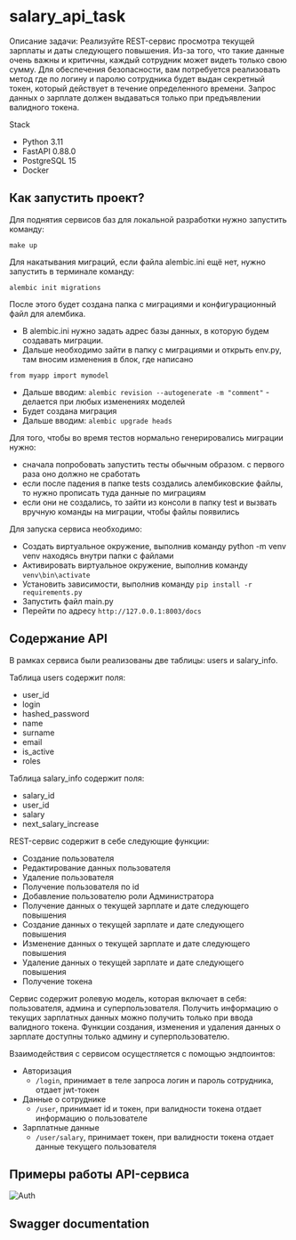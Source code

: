# salary_api_task

Описание задачи: Реализуйте REST-сервис просмотра текущей зарплаты и даты следующего
повышения. Из-за того, что такие данные очень важны и критичны, каждый
сотрудник может видеть только свою сумму. Для обеспечения безопасности, вам
потребуется реализовать метод где по логину и паролю сотрудника будет выдан
секретный токен, который действует в течение определенного времени. Запрос
данных о зарплате должен выдаваться только при предъявлении валидного токена.

Stack

- Python 3.11
- FastAPI 0.88.0
- PostgreSQL 15
- Docker


## Как запустить проект?

Для поднятия сервисов баз для локальной разработки нужно запустить команду:

```
make up
```

Для накатывания миграций, если файла alembic.ini ещё нет, нужно запустить в терминале команду:

```
alembic init migrations
```

После этого будет создана папка с миграциями и конфигурационный файл для алембика.

- В alembic.ini нужно задать адрес базы данных, в которую будем создавать миграции.
- Дальше необходимо зайти в папку с миграциями и открыть env.py, там вносим изменения в блок, где написано

```
from myapp import mymodel
```

- Дальше вводим: ```alembic revision --autogenerate -m "comment"``` - делается при любых изменениях моделей
- Будет создана миграция
- Дальше вводим: ```alembic upgrade heads```

Для того, чтобы во время тестов нормально генерировались миграции нужно:
- сначала попробовать запустить тесты обычным образом. с первого раза оно должно не сработать
- если после падения в папке tests создались алембиковские файлы, то нужно прописать туда данные по миграциям
- если они не создались, то зайти из консоли в папку test и вызвать вручную команды на миграции, чтобы файлы появились

Для запуска сервиса необходимо:
- Создать виртуальное окружение, выполнив команду python -m venv venv находясь внутри папки с файлами
- Активировать виртуальное окружение, выполнив команду ```venv\bin\activate```
- Установить зависимости, выполнив команду ```pip install -r requirements.py```
- Запустить файл main.py
- Перейти по адресу ```http://127.0.0.1:8003/docs```

## Содержание API

В рамках сервиса были реализованы две таблицы: users и salary_info.

Таблица users содержит поля:
- user_id
- login
- hashed_password
- name
- surname
- email
- is_active
- roles

Таблица salary_info содержит поля:
- salary_id
- user_id
- salary
- next_salary_increase


REST-сервис содержит в себе следующие функции:

- Создание пользователя
- Редактирование данных пользователя
- Удаление пользователя
- Получение пользователя по id
- Добавление пользователю роли Администратора
- Получение данных о текущей зарплате и дате следующего повышения
- Создание данных о текущей зарплате и дате следующего повышения
- Изменение данных о текущей зарплате и дате следующего повышения
- Удаление данных о текущей зарплате и дате следующего повышения
- Получение токена

Сервис содержит ролевую модель, которая включает в себя: пользователя, админа и суперпользователя.
Получить информацию о текущих зарплатных данных можно получить только при ввода валидного токена.
Функции создания, изменения и удаления данных о зарплате доступны только админу и суперпользователю.

Взаимодействия с сервисом осущестляется с помощью эндпоинтов:
- Авторизация
    - `/login`, принимает в теле запроса логин и пароль сотрудника, отдает jwt-токен
- Данные о сотруднике
    - `/user`, принимает id и токен, при валидности токена отдает информацию о пользователе
- Зарплатные данные
    - `/user/salary`, принимает токен, при валидности токена отдает данные текущего пользователя

## Примеры работы API-сервиса

![Auth](https://gitlab.com/keyzoz/salary_api_task/raw/main/doc_images/auth.png)

## Swagger documentation


